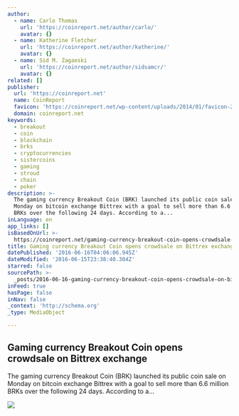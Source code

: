 ```yaml
---
author:
  - name: Carlo Thomas
    url: 'https://coinreport.net/author/carlo/'
    avatar: {}
  - name: Katherine Fletcher
    url: 'https://coinreport.net/author/katherine/'
    avatar: {}
  - name: Sid M. Zagaeski
    url: 'https://coinreport.net/author/sidsamcr/'
    avatar: {}
related: []
publisher:
  url: 'https://coinreport.net'
  name: CoinReport
  favicon: 'https://coinreport.net/wp-content/uploads/2014/01/favicon-2.ico'
  domain: coinreport.net
keywords:
  - breakout
  - coin
  - blockchain
  - brks
  - cryptocurrencies
  - sistercoins
  - gaming
  - stroud
  - chain
  - poker
description: >-
  The gaming currency Breakout Coin (BRK) launched its public coin sale on
  Monday on bitcoin exchange Bittrex with a goal to sell more than 6.6 million
  BRKs over the following 24 days. According to a...
inLanguage: en
app_links: []
isBasedOnUrl: >-
  https://coinreport.net/gaming-currency-breakout-coin-opens-crowdsale-bittrex-exchange/
title: Gaming currency Breakout Coin opens crowdsale on Bittrex exchange
datePublished: '2016-06-16T04:06:06.945Z'
dateModified: '2016-06-15T23:38:40.304Z'
starred: false
sourcePath: >-
  _posts/2016-06-16-gaming-currency-breakout-coin-opens-crowdsale-on-bittrex-exc.md
inFeed: true
hasPage: false
inNav: false
_context: 'http://schema.org'
_type: MediaObject

---
```

<article style=""><h1>Gaming currency Breakout Coin opens crowdsale on Bittrex exchange</h1><p>The gaming currency Breakout Coin (BRK) launched its public coin sale on Monday on bitcoin exchange Bittrex with a goal to sell more than 6.6 million BRKs over the following 24 days. According to a...</p><img src="https://coinreport.net/wp-content/uploads/2016/06/Breakout-Coin-logo-PROPERLY-SQUARED-150x150.jpg" /></article>